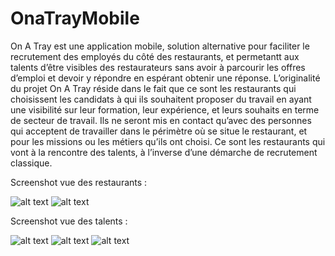 # OnaTrayMobile
On A Tray est une application mobile, solution alternative pour faciliter le recrutement des employés du côté des restaurants, et permetantt aux talents d’être visibles des restaurateurs sans avoir à parcourir les offres d’emploi et devoir y répondre en espérant obtenir une réponse. 
L’originalité du projet On A Tray réside dans le fait que ce sont les restaurants qui choisissent les candidats à qui ils souhaitent proposer du travail en ayant une visibilité sur leur formation, leur expérience, et leurs souhaits en terme de secteur de travail.
Ils ne seront mis en contact qu’avec des personnes qui acceptent de travailler dans le périmètre où se situe le restaurant, et pour les missions ou les métiers qu’ils ont choisi. Ce sont les restaurants qui vont à la rencontre des talents, à l’inverse d’une démarche de recrutement classique. 

Screenshot vue des restaurants :

![alt text](https://res.cloudinary.com/dpyqb49ha/image/upload/c_scale,w_230/v1605824540/IMG_7156_zo48nh.png)  ![alt text](https://res.cloudinary.com/dpyqb49ha/image/upload/c_scale,w_230/v1605824496/IMG_7155_enzrrd.png) 

Screenshot vue des talents :


![alt text](https://res.cloudinary.com/dpyqb49ha/image/upload/c_scale,w_230/v1605824512/IMG_7159_yjrgv1.png)  ![alt text](https://res.cloudinary.com/dpyqb49ha/image/upload/c_scale,w_230/v1605824542/IMG_7158_qigdlc.png)   ![alt text](https://res.cloudinary.com/dpyqb49ha/image/upload/c_scale,w_230/v1605824527/IMG_7157_exhyud.png)
